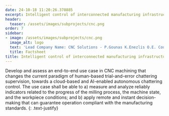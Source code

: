 ```yaml
---
date: 24-10-18 11:20:26.378885
excerpt: Intelligent control of interconnected manufacturing infrastructures (i-CNC)
header:
  teaser: /assets/images/subprojects/cnc.png
order: 7
sidebar:
- image: /assets/images/subprojects/cnc.png
  image_alt: logo
  text: 'Lead Company Name: CNC Solutions - P.Gounas K.Enezlis O.E. Country: Greece Topic: Infrastructure, Transportation, Security & Safety'
  title: Factsheet
title: Intelligent control of interconnected manufacturing infrastructures (i-CNC)
---
```

Develop and assess an end-to-end use case in CNC machining that changes the current paradigm of human-based trial-and-error chattering supervision, towards a cloud-based and AI-enabled autonomous chattering control. The use case shall be able to a) measure and analyze reliably indicators related to the progress of the milling process, the machine state, and the workpiece conditions; and b) apply remote and instant decision-making that can guarantee operation compliant with the manufacturing standards.
{: .text-justify}

